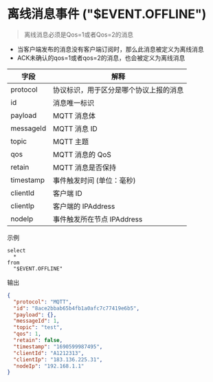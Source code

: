 # 离线消息事件 ("$EVENT.OFFLINE")

> 离线消息必须是Qos=1或者Qos=2的消息

- 当客户端发布的消息没有客户端订阅时，那么此消息被定义为离线消息
- ACK未确认的qos=1或者qos=2的消息，也会被定义为离线消息


| **字段**    | **解释**             |
|-----------|--------------------|
| protocol  | 协议标识，用于区分是哪个协议上报的消息 |
| id        | 消息唯一标识             |
| payload   | MQTT 消息体           |
| messageId | MQTT 消息 ID         |
| topic     | MQTT 主题            |
| qos       | MQTT 消息的 QoS       |
| retain    | MQTT 消息是否保持        |
| timestamp | 事件触发时间 (单位：毫秒)     |
| clientId  | 客户端 ID             |
| clientIp  | 客户端的 IPAddress     |
| nodeIp    | 事件触发所在节点 IPAddress |

示例

```plsql
select
  *
from
  "$EVENT.OFFLINE"
```

输出

```json
{
  "protocol": "MQTT",
  "id": "8ace2bbab65b4fb1a0afc7c77419e6b5",
  "payload": {},
  "messageId": 1,
  "topic": "test",
  "qos": 1,
  "retain": false,
  "timestamp": "1690599987495",
  "clientId": "A1212313",
  "clientIp": "183.136.225.31",
  "nodeIp": "192.168.1.1"
}
```